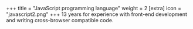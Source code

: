 +++
title = "JavaScript programming language"
weight = 2
[extra]
icon = "javascript2.png"
+++
13 years for experience with front-end development and
writing cross-browser compatible code.